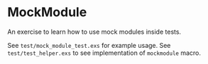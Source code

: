 # MockModule

An exercise to learn how to use mock modules inside tests.

See `test/mock_module_test.exs` for example usage.
See `test/test_helper.exs` to see implementation of `mockmodule` macro.


